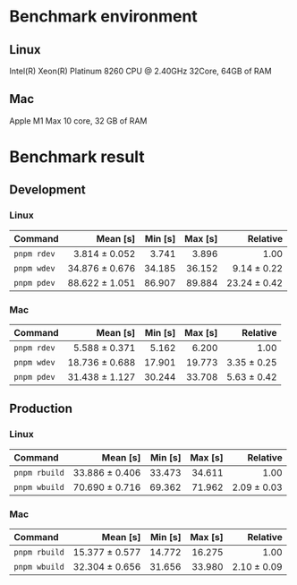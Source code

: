 
<!---benchStart-->
# Benchmark environment
## Linux
Intel(R) Xeon(R) Platinum 8260 CPU @ 2.40GHz 32Core, 64GB of RAM
## Mac
Apple M1 Max 10 core, 32 GB of RAM

# Benchmark result

## Development 

### Linux 
| Command | Mean [s] | Min [s] | Max [s] | Relative |
|:---|---:|---:|---:|---:|
| `pnpm rdev` | 3.814 ± 0.052 | 3.741 | 3.896 | 1.00 |
| `pnpm wdev` | 34.876 ± 0.676 | 34.185 | 36.152 | 9.14 ± 0.22 |
| `pnpm pdev` | 88.622 ± 1.051 | 86.907 | 89.884 | 23.24 ± 0.42 |


### Mac
| Command | Mean [s] | Min [s] | Max [s] | Relative |
|:---|---:|---:|---:|---:|
| `pnpm rdev` | 5.588 ± 0.371 | 5.162 | 6.200 | 1.00 |
| `pnpm wdev` | 18.736 ± 0.688 | 17.901 | 19.773 | 3.35 ± 0.25 |
| `pnpm pdev` | 31.438 ± 1.127 | 30.244 | 33.708 | 5.63 ± 0.42 |


## Production

### Linux 
| Command | Mean [s] | Min [s] | Max [s] | Relative |
|:---|---:|---:|---:|---:|
| `pnpm rbuild` | 33.886 ± 0.406 | 33.473 | 34.611 | 1.00 |
| `pnpm wbuild` | 70.690 ± 0.716 | 69.362 | 71.962 | 2.09 ± 0.03 |


### Mac
| Command | Mean [s] | Min [s] | Max [s] | Relative |
|:---|---:|---:|---:|---:|
| `pnpm rbuild` | 15.377 ± 0.577 | 14.772 | 16.275 | 1.00 |
| `pnpm wbuild` | 32.304 ± 0.656 | 31.656 | 33.980 | 2.10 ± 0.09 |

<!---benchEnd-->
	